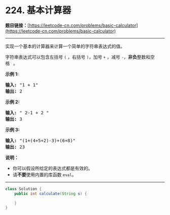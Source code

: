 # 224. 基本计算器

**题目链接：**[https://leetcode-cn.com/problems/basic-calculator](https://leetcode-cn.com/problems/basic-calculator)

---

<div class="content__1Y2H">
 <div class="notranslate">
  <p>实现一个基本的计算器来计算一个简单的字符串表达式的值。</p> 
  <p>字符串表达式可以包含左括号&nbsp;<code>(</code>&nbsp;，右括号&nbsp;<code>)</code>，加号&nbsp;<code>+</code>&nbsp;，减号&nbsp;<code>-</code>，<strong>非负</strong>整数和空格&nbsp;<code>&nbsp;</code>。</p> 
  <p><strong>示例 1:</strong></p> 
  <pre class="language-text"><strong>输入:</strong> "1 + 1"
<strong>输出:</strong> 2
</pre> 
  <p><strong>示例 2:</strong></p> 
  <pre class="language-text"><strong>输入:</strong> " 2-1 + 2 "
<strong>输出:</strong> 3</pre> 
  <p><strong>示例 3:</strong></p> 
  <pre class="language-text"><strong>输入:</strong> "(1+(4+5+2)-3)+(6+8)"
<strong>输出:</strong> 23</pre> 
  <p><strong>说明：</strong></p> 
  <ul> 
   <li>你可以假设所给定的表达式都是有效的。</li> 
   <li>请<strong>不要</strong>使用内置的库函数 <code>eval</code>。</li> 
  </ul> 
 </div>
</div>

---

```java
class Solution {
    public int calculate(String s) {
        
    }
}
```